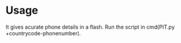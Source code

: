 # Usage
It gives acurate phone details in a flash. Run the script in cmd(PIT.py +countrycode-phonenumber).
